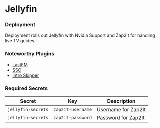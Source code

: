 # Jellyfin

### Deployment
Deployment rolls out Jellyfin with Nvidia Support and Zap2It for handling live TV guides.

### Noteworthy Plugins
- [LastFM](https://jellyfin-repo.jesseward.com/manifest.json)
- [SSO](https://raw.githubusercontent.com/9p4/jellyfin-plugin-sso/manifest-release/manifest.json)
- [Intro Skipper](https://manifest.intro-skipper.org/manifest.json)

### Required Secrets
| Secret | Key | Description |
|------------------------|-----------------------|---------------------|
| ```jellyfin-secrets``` | ```zap2it-username``` | Username for Zap2It |
| ```jellyfin-secrets``` | ```zap2it-password``` | Password for Zap2It |
